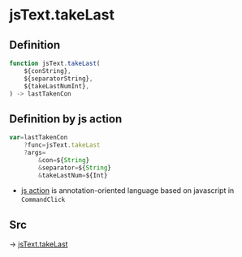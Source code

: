 # jsText.takeLast

## Definition

```js.js
function jsText.takeLast(
	${conString},
	${separatorString},
	${takeLastNumInt},
) -> lastTakenCon
```


## Definition by js action

```js.js
var=lastTakenCon
	?func=jsText.takeLast
	?args=
		&con=${String}
		&separator=${String}
		&takeLastNum=${Int}
```

- [js action](#) is annotation-oriented language based on javascript in `CommandClick`



## Src

-> [jsText.takeLast](https://github.com/puutaro/CommandClick/blob/master/app/src/main/java/com/puutaro/commandclick/fragment_lib/terminal_fragment/js_interface/text/JsText.kt#L59)


